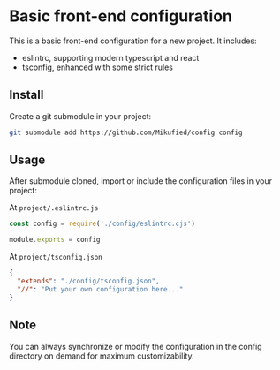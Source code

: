 # Basic front-end configuration

This is a basic front-end configuration for a new project. It includes:

- eslintrc, supporting modern typescript and react
- tsconfig, enhanced with some strict rules

## Install

Create a git submodule in your project:

```bash
git submodule add https://github.com/Mikufied/config config
```

## Usage

After submodule cloned, import or include the configuration files in your project:

At `project/.eslintrc.js`

```ts
const config = require('./config/eslintrc.cjs')

module.exports = config
```

At `project/tsconfig.json`

```json
{
  "extends": "./config/tsconfig.json",
  "//": "Put your own configuration here..."
}
```

## Note

You can always synchronize or modify the configuration in the config directory on demand for maximum customizability.
